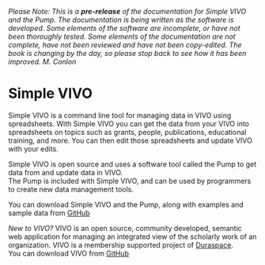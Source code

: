 _Please Note:  This is a **pre-release** of the documentation for Simple VIVO and the Pump.  The documentation is being written as the software is developed.  Some elements of the software are incomplete, or have not been thoroughly tested.  Some elements of the documentation are not complete, have not been reviewed and have not been copy-edited.  The book is changing by the day, so please stop back to see how it has been improved.  M. Conlon_

# Simple VIVO

Simple VIVO is a command line tool for managing data in VIVO using spreadsheets.  With Simple VIVO you can get the data from your VIVO into spreadsheets on topics such as grants, people, publications, educational training, and more.  You can then edit those spreadsheets and update VIVO with your edits.

Simple VIVO is open source and uses a software tool called the Pump to get data from and update data in VIVO.   
The Pump is included with Simple VIVO, and can be used by  programmers to create new data management tools.

You can download Simple VIVO and the Pump, along with examples and sample data from [GitHub](https://github.com/mconlon17/vivo-pump)

_New to VIVO?_ VIVO is an open source, community developed, semantic web application for managing an integrated view of the scholarly work of an organization. VIVO is a membership supported project of [Duraspace](http://duraspace.org).  
You can download VIVO from [GitHub](https://github.com/vivo-project)

